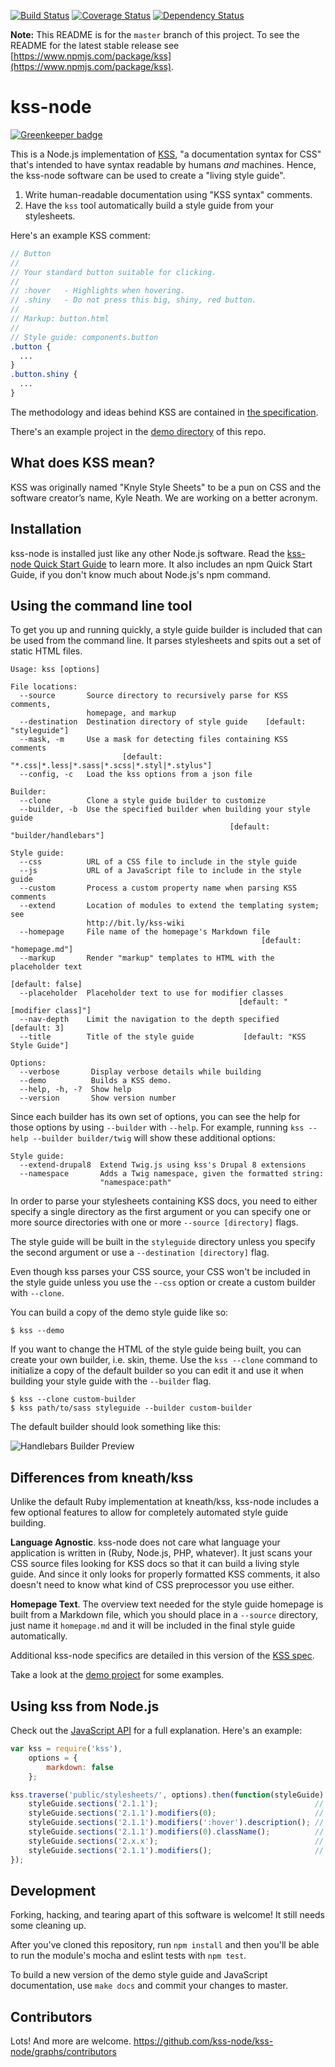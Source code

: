 [![Build Status](https://secure.travis-ci.org/kss-node/kss-node.png?branch=master)](http://travis-ci.org/kss-node/kss-node/builds) [![Coverage Status](https://coveralls.io/repos/kss-node/kss-node/badge.svg?branch=master&service=github)](https://coveralls.io/github/kss-node/kss-node?branch=master) [![Dependency Status](https://david-dm.org/kss-node/kss-node.svg)](https://david-dm.org/kss-node/kss-node)

**Note:** This README is for the `master` branch of this project. To see the README for the latest stable release see [https://www.npmjs.com/package/kss](https://www.npmjs.com/package/kss).

# kss-node

[![Greenkeeper badge](https://badges.greenkeeper.io/kss-node/kss-node.svg)](https://greenkeeper.io/)

This is a Node.js implementation of [KSS](https://github.com/kneath/kss), "a documentation syntax for CSS" that's intended to have syntax readable by humans *and* machines. Hence, the kss-node software can be used to create a "living style guide".

1. Write human-readable documentation using "KSS syntax" comments.
2. Have the `kss` tool automatically build a style guide from your stylesheets.

Here's an example KSS comment:
```scss
// Button
//
// Your standard button suitable for clicking.
//
// :hover   - Highlights when hovering.
// .shiny   - Do not press this big, shiny, red button.
//
// Markup: button.html
//
// Style guide: components.button
.button {
  ...
}
.button.shiny {
  ...
}
```

The methodology and ideas behind KSS are contained in [the specification](https://github.com/kss-node/kss/blob/spec/SPEC.md).

There's an example project in the [demo directory](https://github.com/kss-node/kss-node/tree/master/demo) of this repo.

## What does KSS mean?

KSS was originally named "Knyle Style Sheets" to be a pun on CSS and the software creator’s name, Kyle Neath. We are working on a better acronym.

## Installation

kss-node is installed just like any other Node.js software. Read the [kss-node Quick Start Guide](https://github.com/kss-node/kss-node/wiki/Quick-Start-Guide) to learn more. It also includes an npm Quick Start Guide, if you don't know much about Node.js's npm command.

## Using the command line tool

To get you up and running quickly, a style guide builder is included that can be used from the command line. It parses stylesheets and spits out a set of static HTML files.

```
Usage: kss [options]

File locations:
  --source       Source directory to recursively parse for KSS comments,
                 homepage, and markup
  --destination  Destination directory of style guide    [default: "styleguide"]
  --mask, -m     Use a mask for detecting files containing KSS comments
                         [default: "*.css|*.less|*.sass|*.scss|*.styl|*.stylus"]
  --config, -c   Load the kss options from a json file

Builder:
  --clone        Clone a style guide builder to customize
  --builder, -b  Use the specified builder when building your style guide
                                                 [default: "builder/handlebars"]

Style guide:
  --css          URL of a CSS file to include in the style guide
  --js           URL of a JavaScript file to include in the style guide
  --custom       Process a custom property name when parsing KSS comments
  --extend       Location of modules to extend the templating system; see
                 http://bit.ly/kss-wiki
  --homepage     File name of the homepage's Markdown file
                                                        [default: "homepage.md"]
  --markup       Render "markup" templates to HTML with the placeholder text
                                                                [default: false]
  --placeholder  Placeholder text to use for modifier classes
                                                   [default: "[modifier class]"]
  --nav-depth    Limit the navigation to the depth specified        [default: 3]
  --title        Title of the style guide           [default: "KSS Style Guide"]

Options:
  --verbose       Display verbose details while building
  --demo          Builds a KSS demo.
  --help, -h, -?  Show help
  --version       Show version number
```

Since each builder has its own set of options, you can see the help for those options by using `--builder` with `--help`. For example, running `kss --help --builder builder/twig` will show these additional options:

```
Style guide:
  --extend-drupal8  Extend Twig.js using kss's Drupal 8 extensions
  --namespace       Adds a Twig namespace, given the formatted string:
                    "namespace:path"
```

In order to parse your stylesheets containing KSS docs, you need to either specify a single directory as the first argument or you can specify one or more source directories with one or more `--source [directory]` flags.

The style guide will be built in the `styleguide` directory unless you specify the second argument or use a `--destination [directory]` flag.

Even though kss parses your CSS source, your CSS won't be included in the style guide unless you use the `--css` option or create a custom builder with `--clone`.

You can build a copy of the demo style guide like so:

    $ kss --demo

If you want to change the HTML of the style guide being built, you can create your own builder, i.e. skin, theme. Use the `kss --clone` command to initialize a copy of the default builder so you can edit it and use it when building your style guide with the `--builder` flag.

    $ kss --clone custom-builder
    $ kss path/to/sass styleguide --builder custom-builder

The default builder should look something like this:

![Handlebars Builder Preview](https://raw.github.com/kss-node/kss-node/master/demo/preview.png)

## Differences from kneath/kss

Unlike the default Ruby implementation at kneath/kss, kss-node includes a few optional features to allow for completely automated style guide building.

**Language Agnostic**. kss-node does not care what language your application is written in (Ruby, Node.js, PHP, whatever). It just scans your CSS source files looking for KSS docs so that it can build a living style guide. And since it only looks for properly formatted KSS comments, it also doesn't need to know what kind of CSS preprocessor you use either.

**Homepage Text**. The overview text needed for the style guide homepage is built from a Markdown file, which you should place in a `--source` directory, just name it `homepage.md` and it will be included in the final style guide automatically.

Additional kss-node specifics are detailed in this version of the [KSS spec](https://github.com/kss-node/kss/blob/spec/SPEC.md).

Take a look at the [demo project](https://github.com/kss-node/kss-node/tree/master/demo) for some examples.

## Using kss from Node.js

Check out the [JavaScript API](http://kss-node.github.io/kss-node/section-javascript-api.html) for a full explanation. Here's an example:

``` javascript
var kss = require('kss'),
    options = {
        markdown: false
    };

kss.traverse('public/stylesheets/', options).then(function(styleGuide) {
    styleGuide.sections('2.1.1');                                   // <KssSection>
    styleGuide.sections('2.1.1').modifiers(0);                      // <KssModifier>
    styleGuide.sections('2.1.1').modifiers(':hover').description(); // 'Subtle hover highlight'
    styleGuide.sections('2.1.1').modifiers(0).className();          // 'pseudo-class-hover'
    styleGuide.sections('2.x.x');                                   // [<KssSection>, ...]
    styleGuide.sections('2.1.1').modifiers();                       // [<KssModifier>, ...]
});
```

## Development

Forking, hacking, and tearing apart of this software is welcome! It still needs some cleaning up.

After you've cloned this repository, run `npm install` and then you'll be able to run the module's mocha and eslint tests with `npm test`.

To build a new version of the demo style guide and JavaScript documentation, use `make docs` and commit your changes to master.

## Contributors

Lots! And more are welcome. https://github.com/kss-node/kss-node/graphs/contributors
